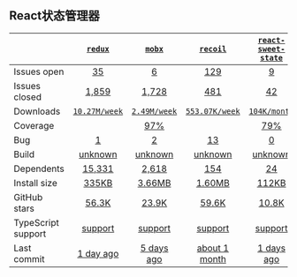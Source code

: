 ## React状态管理器
|   | [`redux`][b0] | [`mobx`][r0] | [`recoil`][n0] | [`react-sweet-state`][k0] |
|---|:---:|:---:|:----:|:----:|
| Issues open           | [35][IO1] | [6][IO2] | [129][IO3] | [9][IO4] |
| Issues closed         | [1,859][IC1] | [1,728][IC2] | [481][IC3] | [42][IC4] |
| Downloads             | [`10.27M/week`][DL1] | [`2.49M/week`][DL2] | [`553.07K/week`][DL3] | [`104K/month`][DL4] |
| Coverage             |  | [97%][cover2] |  | [79%][cover4] |
| Bug             | [1][bug1] | [2][bug2] | [13][bug3] | [0][bug4] |
| Build                 | [unknown][bd1] | [unknown][bd2] | [unknown][bd3] | [unknown][bd4] |
| Dependents            | [15,331][dep1] | [2,618][dep2] | [154][dep3] | [24][dep4] |
| Install size          | [335KB][IS1] | [3.66MB][IS2] | [1.60MB][IS3] | [112KB][IS4] |
| GitHub stars          | [56.3K][stars1] | [23.9K][stars2] | [59.6K][stars3] | [10.8K][stars4] |
| TypeScript support    | [support][TS1] | [support][TS2] | [support][TS3] | [support][TS4] |
| Last commit           | [1 day ago][commits1] | [5 days ago][commits2] | [about 1 month][commits3] | [1 days ago][commits4] |

[b0]: https://github.com/reduxjs/redux
[r0]: https://github.com/mobxjs/mobx
[n0]: https://github.com/facebookexperimental/Recoil
[k0]: https://github.com/atlassian/react-sweet-state

[IO1]: https://github.com/reduxjs/redux/issues
[IO2]: https://github.com/mobxjs/mobx/issues
[IO3]: https://github.com/mobxjs/mobx/issues
[IO4]: https://github.com/atlassian/react-sweet-state/issues
[IC1]: https://github.com/reduxjs/redux/issues
[IC2]: https://github.com/mobxjs/mobx/issues
[IC3]: https://github.com/mobxjs/mobx/issues
[IC4]: https://github.com/atlassian/react-sweet-state/issues

[DL1]: https://www.npmjs.com/package/react
[DL2]: https://www.npmjs.com/package/vue
[DL3]: https://www.npmjs.com/package/angular
[DL4]: https://www.npmjs.com/package/umi

[cover2]: https://codecov.io/github/vuejs/vue
[cover4]: https://codecov.io/github/umijs/umi

[bug1]: https://github.com/reduxjs/redux/issues?q=is%3Aopen+is%3Aissue+label%3Abug
[bug2]: https://github.com/mobxjs/mobx/issues?q=is%3Aopen+is%3Aissue+label%3A%22%F0%9F%90%9B+bug%22
[bug3]: https://github.com/facebookexperimental/Recoil/issues?q=is%3Aopen+is%3Aissue+label%3Abug
[bug4]: https://github.com/atlassian/react-sweet-state/issues?q=is%3Aopen+is%3Aissue+label%3Abug

[bd1]: https://travis-ci.org/github/reduxjs/redux
[bd2]: https://travis-ci.org/github/mobxjs/mobx
[bd3]: https://travis-ci.org/github/facebookexperimental/Recoil
[bd4]: https://travis-ci.org/github/atlassian/react-sweet-state

[dep1]: https://www.npmjs.com/package/redux
[dep2]: https://www.npmjs.com/package/mobx
[dep3]: https://www.npmjs.com/package/recoil
[dep4]: https://www.npmjs.com/package/react-sweet-state

[IS1]: https://packagephobia.com/result?p=redux
[IS2]: https://packagephobia.com/result?p=mobx
[IS3]: https://packagephobia.com/result?p=recoil
[IS4]: https://packagephobia.com/result?p=react-sweet-state

[stars1]: https://github.com/reduxjs/redux/stargazers
[stars2]: https://github.com/mobxjs/mobx/stargazers
[stars3]: https://github.com/angular/angular.js/stargazers
[stars4]: https://github.com/umijs/umi/stargazers

[TS1]: https://github.com/facebook/react/search?l=typescript
[TS2]: https://github.com/vuejs/vue/search?l=TypeScript
[TS3]: https://www.npmjs.com/package/@types/angular
[TS4]: https://github.com/umijs/umi/search?l=typescript

[commits1]: https://github.com/facebook/react/commits
[commits2]: https://github.com/vuejs/vue/commits
[commits3]: https://github.com/angular/angular.js/commits
[commits4]: https://github.com/umijs/umi/commits

